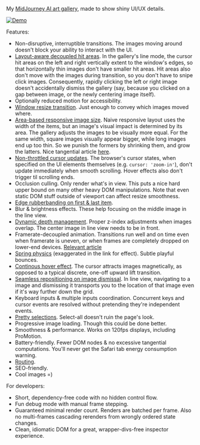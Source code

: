 My [MidJourney AI art gallery](chenglou.me), made to show shiny UI/UX details.

[![Demo](https://user-images.githubusercontent.com/1909539/205446527-862d2324-a729-4de9-90d7-5fc9c1b63c9f.png)](https://youtu.be/OwzPOJnj2Vw)

Features:
- Non-disruptive, interruptible transitions. The images moving around doesn't block your ability to interact with the UI.
- [Layout-aware decoupled hit areas](https://youtu.be/MBSdQqZkXyc). In the gallery's line mode, the cursor hit areas on the left and right vertically extent to the window's edges, so that horizontally thin images don't have smaller hit areas. Hit areas also don't move with the images during transition, so you don't have to snipe click images. Consequently, rapidly clicking the left or right image doesn't accidentally dismiss the gallery (say, because you clicked on a gap between image, or the newly centering image itself).
- Optionally reduced motion for accessibility.
- [Window resize transition](https://youtu.be/mfePLQ7OAEY). Just enough to convey which images moved where.
- [Area-based responsive image size](https://youtu.be/WkMRftTD4SA). Naive responsive layout uses the width of the items, but an image's visual impact is determined by its area. The gallery adjusts the images to be visually more equal. For the same width, square images visually appear bigger, while long images end up too thin. So we punish the formers by shrinking them, and grow the latters. Nice tangential article [here](https://www.dreamerux.com/articles/n2zhrp9ikfx2boypip3r2r9mhfy0um).
- [Non-throttled cursor updates](https://youtu.be/ANgSxs0Y0Ys). The browser's cursor states, when specified on the UI elements themselves (e.g. `cursor: 'zoom-in'`), don't update immediately when smooth scrolling. Hover effects also don't trigger til scrolling ends.
- Occlusion culling. Only render what's in view. This puts a nice hard upper bound on many other heavy DOM manipulations. Note that even static DOM stuff outside of viewport can affect resize smoothness.
- [Edge rubberbanding on first & last item](https://youtu.be/K1BZcfgYGuY).
- Blur & brightness effects. These help focusing on the middle image in the line view.
- [Dynamic depth management](https://youtu.be/VKEdfOcjO1s). Proper z-index adjustments when images overlap. The center image in line view needs to be in front.
- Framerate-decoupled animation. Transitions run well and on time even when framerate is uneven, or when frames are completely dropped on lower-end devices. [Relevant article](https://www.kirupa.com/animations/fixing_frame_rate_for_consistent_animations.htm)
- [Spring physics](https://youtu.be/lmV07ZoruGA) (exaggerated in the link for effect). Subtle playful bounces.
- [Continous hover effect](https://youtu.be/AKmc_7groFY). The cursor attracts images magnetically, as opposed to a typical discrete, one-off upward lift transition.
- [Seamless repositioning on image dismissal](https://youtu.be/jyuYlebNNCg). In line view, navigating to a image and dismissing it transports you to the location of that image even if it's way further down the grid.
- Keyboard inputs & multiple inputs coordination. Concurrent keys and cursor events are resolved without pretending they're independent events.
- [Pretty selections](https://user-images.githubusercontent.com/1909539/205440816-ff666880-1acb-4ece-b548-51ad8b3af434.png). Select-all doesn't ruin the page's look.
- Progressive image loading. Though this could be done better.
- Smoothness & performance. Works on 120fps displays, including ProMotion.
- Battery-friendly. Fewer DOM nodes & no excessive tangential computations. You'll never get the Safari tab energy consumption warning.
- [Routing](https://youtu.be/Sjpt65KFftg).
- SEO-friendly.
- Cool images =)

For developers:
- Short, dependency-free code with no hidden control flow.
- Fun debug mode with manual frame stepping.
- Guaranteed minimal render count. Renders are batched per frame. Also no multi-frames cascading rerenders from wrongly ordered state changes.
- Clean, idiomatic DOM for a great, wrapper-divs-free inspector experience.
